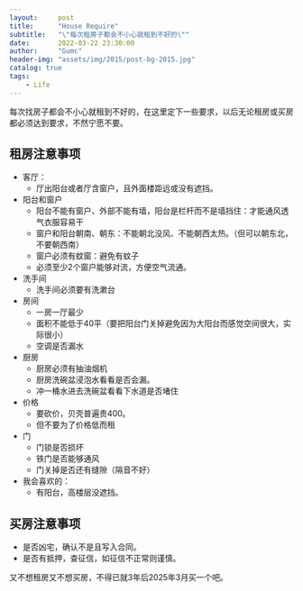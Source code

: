 ```yaml
---
layout:     post
title:      "House Require"
subtitle:   "\"每次租房子都会不小心就租到不好的\""
date:       2022-03-22 23:30:00
author:     "Gumc"
header-img: "assets/img/2015/post-bg-2015.jpg"
catalog: true
tags:
    - Life
---
```

每次找房子都会不小心就租到不好的，在这里定下一些要求，以后无论租房或买房都必须达到要求，不然宁愿不要。

## 租房注意事项

* 客厅：
  * 厅出阳台或者厅含窗户，且外面楼距远或没有遮挡。
* 阳台和窗户
  * 阳台不能有窗户、外部不能有墙，阳台是栏杆而不是墙挡住：才能通风透气衣服容易干
  * 窗户和阳台朝南、朝东：不能朝北没风、不能朝西太热。（但可以朝东北，不要朝西南）
  * 窗户必须有蚊窗：避免有蚊子
  * 必须至少2个窗户能够对流，方便空气流通。
* 洗手间
  * 洗手间必须要有洗漱台
* 房间
  * 一房一厅最少
  * 面积不能低于40平（要把阳台门关掉避免因为大阳台而感觉空间很大，实际很小）
  * 空调是否漏水
* 厨房
  * 厨房必须有抽油烟机
  * 厨房洗碗盆浸泡水看看是否会漏。
  * 冲一桶水进去洗碗盆看看下水道是否堵住
* 价格
  * 要砍价，贝壳普遍贵400。
  * 但不要为了价格低而租
* 门
  * 门锁是否损坏
  * 铁门是否能够通风
  * 门关掉是否还有缝隙（隔音不好）
* 我会喜欢的：
  * 有阳台，高楼层没遮挡。

## 买房注意事项

* 是否凶宅，确认不是且写入合同。
* 是否有抵押，查征信，如征信不正常则谨慎。

又不想租房又不想买房，不得已就3年后2025年3月买一个吧。
